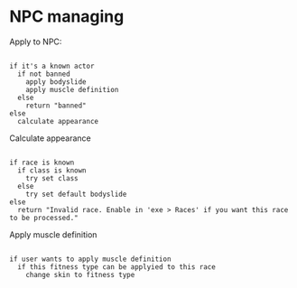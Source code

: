 # NPC managing

Apply to NPC:

```{}

if it's a known actor
  if not banned
    apply bodyslide
    apply muscle definition
  else
    return "banned"
else
  calculate appearance

```

Calculate appearance

```{}

if race is known
  if class is known
    try set class
  else
    try set default bodyslide
else
  return "Invalid race. Enable in 'exe > Races' if you want this race to be processed."

```
Apply muscle definition

```{}

if user wants to apply muscle definition
  if this fitness type can be applyied to this race
    change skin to fitness type
```
